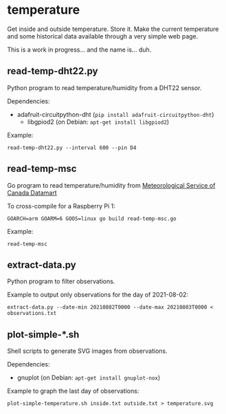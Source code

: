 # temperature

Get inside and outside temperature. Store it. Make the current temperature and
some historical data available through a very simple web page.

This is a work in progress... and the name is... duh.

## read-temp-dht22.py

Python program to read temperature/humidity from a DHT22 sensor.

Dependencies:
* adafruit-circuitpython-dht (`pip install adafruit-circuitpython-dht`)
  * libgpiod2 (on Debian: `apt-get install libgpiod2`)

Example:
```
read-temp-dht22.py --interval 600 --pin D4
```

## read-temp-msc

Go program to read temperature/humidity from [Meteorological Service of Canada
Datamart](https://eccc-msc.github.io/open-data/readme_en/)

To cross-compile for a Raspberry Pi 1:
```
GOARCH=arm GOARM=6 GOOS=linux go build read-temp-msc.go
```

Example:
```
read-temp-msc
```

## extract-data.py

Python program to filter observations.

Example to output only observations for the day of 2021-08-02:
```
extract-data.py --date-min 20210802T0000 --date-max 20210803T0000 < observations.txt
```

## plot-simple-\*.sh

Shell scripts to generate SVG images from observations.

Dependencies:
* gnuplot (on Debian: `apt-get install gnuplot-nox`)

Example to graph the last day of observations:
```
plot-simple-temperature.sh inside.txt outside.txt > temperature.svg
```
